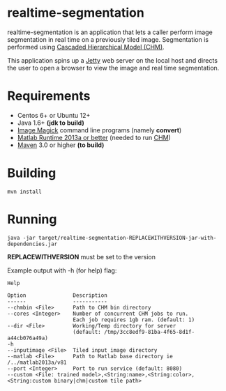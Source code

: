[chm]: http://www.sci.utah.edu/software/chm.html
[imagemagick]: http://www.imagemagick.org/
[matlabruntime]: http://www.mathworks.com/products/compiler/mcr/
[jetty]: http://eclipse.org/jetty/
[maven]: http://maven.apache.org/

realtime-segmentation
=====================

realtime-segmentation is an application that lets a caller perform image
segmentation in real time on a previously tiled image.  Segmentation is
performed using [Cascaded Hierarchical Model (CHM)][chm].  

This application spins up a [Jetty][jetty] web server on the local host and 
directs the user to open a browser to view the image and real time segmentation.


Requirements
============

* Centos 6+ or Ubuntu 12+ 
* Java 1.6+ **(jdk to build)**
* [Image Magick][imagemagick] command line programs (namely **convert**)
* [Matlab Runtime 2013a or better][matlabruntime] (needed to run [CHM][chm])
* [Maven][maven] 3.0 or higher **(to build)**


Building
========

    mvn install

Running
=======

    java -jar target/realtime-segmentation-REPLACEWITHVERSION-jar-with-dependencies.jar

**REPLACEWITHVERSION** must be set to the version

Example output with -h (for help) flag:

    Help

    Option               Description                           
    ------               -----------                           
    --chmbin <File>      Path to CHM bin directory             
    --cores <Integer>    Number of concurrent CHM jobs to run. 
                         Each job requires 1gb ram. (default: 1)                                  
    --dir <File>         Working/Temp directory for server     
                         (default: /tmp/3cc8edf9-81ba-4f65-8d1f-a44cb076a49a)
    -h                                                         
    --inputimage <File>  Tiled input image directory           
    --matlab <File>      Path to Matlab base directory ie /../matlab2013a/v81 
    --port <Integer>     Port to run service (default: 8080)   
    --custom <File: trained model>,<String:name>,<String:color>,<String:custom binary|chm|custom tile path>
    